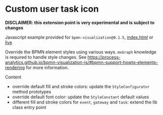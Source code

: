 # Custom user task icon

**DISCLAIMER: this extension point is very experimental and is subject to changes**

Javascript example provided for `bpmn-visualization@0.1.5`, [index.html](./index.html) or [live](https://cdn.statically.io/gh/process-analytics/bpmn-visualization-examples/master/examples/custom-colors/index.html)

Override the BPMN element styles using various ways. `mxGraph` knowledge is required to handle style changes.
See https://process-analytics.github.io/bpmn-visualization-js/#bpmn-support-howto-elements-rendering for more information.

Content
- override default fill and stroke colors: update the `StyleConfigurator` method prototypes
- override default font color: update the `StyleConstant` default values
- different fill and stroke colors for `event`, `gateway` and `task`: extend the lib class entry point
